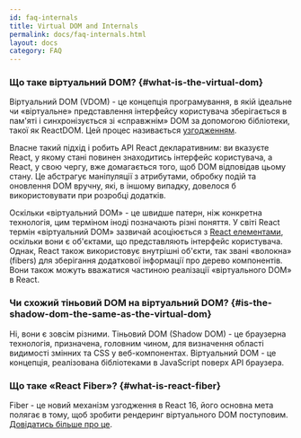 ```yaml
---
id: faq-internals
title: Virtual DOM and Internals
permalink: docs/faq-internals.html
layout: docs
category: FAQ
---
```


### Що таке віртуальний DOM? {#what-is-the-virtual-dom}

Віртуальний DOM (VDOM)  - це концепція програмування, в якій ідеальне чи «віртуальне» представлення інтерфейсу користувача зберігається в пам'яті і синхронізується зі «справжнім» DOM за допомогою бібліотеки, такої як ReactDOM. Цей процес називається [узгодженням](/docs/reconciliation.html).

Власне такий підхід і робить API React декларативним: ви вказуєте React, у якому стані повинен знаходитись інтерфейс користувача, а React, у свою чергу, вже домагається того, щоб DOM відповідав цьому стану. Це абстрагує маніпуляції з атрибутами, обробку подій та оновлення DOM вручну, які, в іншому випадку, довелося б використовувати при розробці додатків.

Оскільки «віртуальний DOM» - це швидше патерн, ніж конкретна технологія, цим терміном іноді позначають різні поняття. У світі React термін «віртуальний DOM» зазвичай асоціюється з [React елементами](/docs/rendering-elements.html), оскільки вони є об'єктами, що представляють інтерфейс користувача. Однак, React також використовує внутрішні об'єкти, так звані «волокна» (fibers) для зберігання додаткової інформації про дерево компонентів. Вони також можуть вважатися частиною реалізації «віртуального DOM» в React.

### Чи схожий тіньовий DOM на віртуальний DOM? {#is-the-shadow-dom-the-same-as-the-virtual-dom}

Ні, вони є зовсім різними. Тіньовий DOM (Shadow DOM) - це браузерна технологія, призначена, головним чином, для визначення області видимості змінних та CSS у веб-компонентах. Віртуальний DOM - це концепція, реалізована бібліотеками в JavaScript поверх API браузера.

### Що таке «React Fiber»? {#what-is-react-fiber}

Fiber - це новий механізм узгодження в React 16, його основна мета полягає в тому, щоб зробити рендеринг віртуального DOM поступовим. [Довідатись більше про це](https://github.com/acdlite/react-fiber-architecture).
